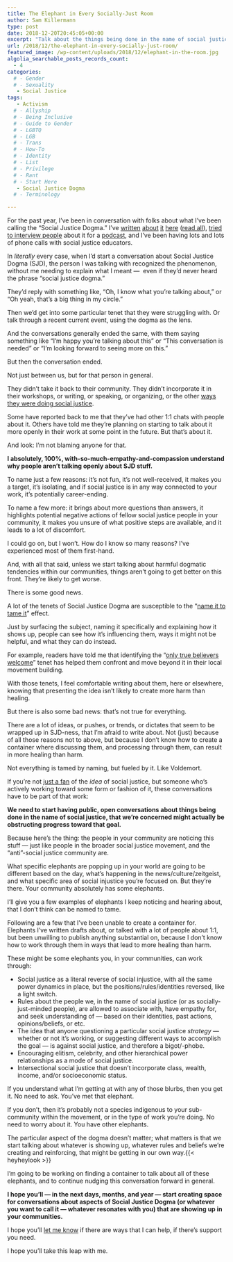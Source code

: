 ```yaml
---
title: The Elephant in Every Socially-Just Room
author: Sam Killermann
type: post
date: 2018-12-20T20:45:05+00:00
excerpt: "Talk about the things being done in the name of social justice, that you're worried aren't moving us toward social justice."
url: /2018/12/the-elephant-in-every-socially-just-room/
featured_image: /wp-content/uploads/2018/12/elephant-in-the-room.jpg
algolia_searchable_posts_records_count:
  - 4
categories: 
  # - Gender
  # - Sexuality
   - Social Justice
tags:
   - Activism
  # - Allyship
  # - Being Inclusive
  # - Guide to Gender
  # - LGBTQ
  # - LGB
  # - Trans
  # - How-To
  # - Identity
  # - List
  # - Privilege
  # - Rant
  # - Start Here
   - Social Justice Dogma
  # - Terminology

---
```

For the past year, I&#8217;ve been in conversation with folks about what I&#8217;ve been calling the &#8220;Social Justice Dogma.&#8221; I&#8217;ve [written][1] [about][2] [it][3] [here][4]&nbsp;([read all][3]), [tried to interview people][5] about it for a [podcast][6], and I&#8217;ve been having lots and lots of phone calls with social justice educators.

In _literally_ every case, when I&#8217;d start a conversation about Social Justice Dogma (SJD), the person I was talking with recognized the phenomenon, without me needing to explain what I meant &#8212;&nbsp;&nbsp;even if they&#8217;d never heard the phrase &#8220;social justice dogma.&#8221;

They&#8217;d reply with something like, &#8220;Oh, I know what you&#8217;re talking about,&#8221; or &#8220;Oh yeah, that&#8217;s a big thing in my circle.&#8221;

Then we&#8217;d get into some particular tenet that they were struggling with. Or talk through a recent current event, using the dogma as the lens.

And the conversations generally ended the same, with them saying something like &#8220;I&#8217;m happy you&#8217;re talking about this&#8221; or &#8220;This conversation is needed&#8221; or &#8220;I&#8217;m looking forward to seeing more on this.&#8221;

But then the conversation ended. 

<!--more-->

Not just between us, but for that person in general.

They didn&#8217;t take it back to their community. They didn&#8217;t incorporate it in their workshops, or writing, or speaking, or organizing, or the other [ways they were doing social justice][7].

Some have reported back to me that they&#8217;ve had other 1:1 chats with people about it. Others have told me they&#8217;re planning on starting to talk about it more openly in their work at some point in the future. But that&#8217;s about it. 

And look: I&#8217;m not blaming anyone for that.

**I absolutely, 100%, with-so-much-empathy-and-compassion understand why people aren&#8217;t talking openly about SJD stuff.**

To name just a few reasons: it&#8217;s not fun, it&#8217;s not well-received, it makes you a target, it&#8217;s isolating, and if social justice is in any way connected to your work, it&#8217;s potentially career-ending.

To name a few more: it brings about more questions than answers, it highlights potential negative actions of fellow social justice people in your community, it makes you unsure of what positive steps are available, and it leads to a lot of discomfort.

I could go on, but I won&#8217;t. How do I know so many reasons? I&#8217;ve experienced most of them first-hand.

And, with all that said, unless we start talking about harmful dogmatic tendencies within our communities, things aren&#8217;t going to get better on this front. They&#8217;re likely to get worse.

There is some good news.

A lot of the tenets of Social Justice Dogma are susceptible to the &#8220;[name it to tame it][8]&#8221; effect.

Just by surfacing the subject, naming it specifically and explaining how it shows up, people can see how it&#8217;s influencing them, ways it might not be helpful, and what they can do instead. 

For example, readers have told me that identifying the &#8220;[only true believers welcome][9]&#8221; tenet has helped them confront and move beyond it in their local movement building.

With those tenets, I feel comfortable writing about them, here or elsewhere, knowing that presenting the idea isn&#8217;t likely to create more harm than healing. 

But there is also some bad news: that&#8217;s not true for everything.

There are a lot of ideas, or pushes, or trends, or dictates that seem to be wrapped up in SJD-ness, that I&#8217;m afraid to write about. Not (just) because of all those reasons not to above, but because I don&#8217;t know how to create a container where discussing them, and processing through them, can result in more healing than harm.

Not everything is tamed by naming, but fueled by it. Like Voldemort.

If you&#8217;re not [just a fan][10] of the _idea_ of social justice, but someone who&#8217;s actively working toward some form or fashion of it, these conversations have to be part of that work:

**We need to start having public, open conversations about things being done in the name of social justice, that we&#8217;re concerned might actually be obstructing progress toward that goal.**

Because here&#8217;s the thing: the people in your community are noticing this stuff &#8212; just like people in the broader social justice movement, and the &#8220;anti&#8221;-social justice community are.&nbsp;

What specific elephants are popping up in your world are going to be different based on the day, what&#8217;s happening in the news/culture/zeitgeist, and what specific area of social injustice you&#8217;re focused on. But they&#8217;re there. Your community absolutely has some elephants.

I&#8217;ll give you a few examples of elephants I keep noticing and hearing about, that I don&#8217;t think can be named to tame.

Following are a few that I&#8217;ve been unable to create a container for. Elephants I&#8217;ve written drafts about, or talked with a lot of people about 1:1, but been unwilling to publish anything substantial on, because I don&#8217;t know how to work through them in ways that lead to more healing than harm.

These might be some elephants you, in your communities, can work through:

  * Social justice as a literal reverse of social injustice, with all the same power dynamics in place, but the positions/rules/identities reversed, like a light switch.
  * Rules about the people we, in the name of social justice (or as socially-just-minded people), are allowed to associate with, have empathy for, and seek understanding of &#8212; based on their identities, past actions, opinions/beliefs, or etc.
  * The idea that anyone questioning a particular social justice _strategy_ &#8212; whether or not it&#8217;s working, or suggesting different ways to accomplish the goal &#8212; is against social justice, and therefore a bigot/-phobe.
  * Encouraging elitism, celebrity, and other hierarchical power relationships as a mode of social justice.
  * Intersectional social justice that doesn&#8217;t incorporate class, wealth, income, and/or socioeconomic status.

If you understand what I&#8217;m getting at with any of those blurbs, then you get it. No need to ask. You&#8217;ve met that elephant.

If you don&#8217;t, then it&#8217;s probably not a species indigenous to your sub-community within the movement, or in the type of work you&#8217;re doing. No need to worry about it. You have other elephants.

The particular aspect of the dogma doesn&#8217;t matter; what matters is that we start talking about whatever is showing up, whatever rules and beliefs we&#8217;re creating and reinforcing, that might be getting in our own way.{{< heyheylook >}}

 

I&#8217;m going to be working on finding a container to talk about all of these elephants, and to continue nudging this conversation forward in general.

**I hope you&#8217;ll &#8212; in the next days, months, and year &#8212; start creating space for conversations about aspects of Social Justice Dogma (or whatever you want to call it &#8212; whatever resonates with you) that are showing up in your communities.**

I hope you&#8217;ll [let me know][11] if there are ways that I can help, if there&#8217;s support you need.

I hope you&#8217;ll take this leap with me.

 [1]: /2017/12/introduction-social-justice-dogma/
 [2]: /2017/12/why-i-finally-broke-silence-social-justice-dogma/
 [3]: https://itspronouncedmetrosexual.com/tag/social-justice-dogma
 [4]: /2018/06/unhelpful-tenets-social-justice-dogma/
 [5]: https://hereticpodcast.com/updates/want-to-be-a-guest-want-to-nominate-one-yes-please-heres-how/
 [6]: /videos-podcasts/
 [7]: /2018/03/taxonomy-social-justice-people/
 [8]: https://www.youtube.com/watch?v=ZcDLzppD4Jc
 [9]: https://hereticpodcast.com/codex/only-true-believers-welcome-the-social-justice-purity-test/
 [10]: /2018/04/social-justice-fandom-aka-creating-new-barriers-name-dismantling-others/
 [11]: /contact/